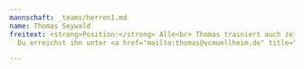 ```yaml
---
mannschaft: _teams/herren1.md
name: Thomas Seywald
freitext: <strong>Position:</strong> Alle<br> Thomas trainiert auch zeitgleich diese Truppe!
  Du erreichst ihn unter <a href="mailto:thomas@vcmuellheim.de" title="">thomas@vcmuellheim.de</a>

---
```

